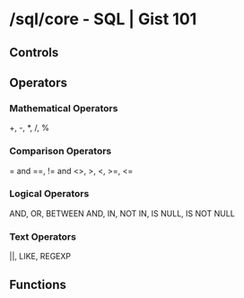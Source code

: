 /sql/core - SQL | Gist 101
==========================

Controls
--------


Operators
---------
### Mathematical Operators
+, -, *, /, %

### Comparison Operators
= and ==, != and <>, >, <, >=, <=

### Logical Operators
AND, OR, BETWEEN AND, IN, NOT IN, IS NULL, IS NOT NULL

### Text Operators
||, LIKE, REGEXP

Functions
---------

